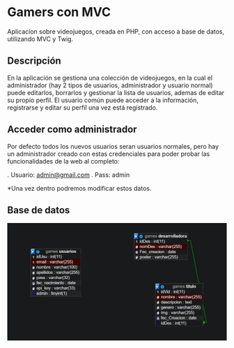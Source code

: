 <h1>Gamers con MVC</h1>

Aplicacíon sobre videojuegos, creada en PHP, con acceso a base de datos, utilizando MVC y Twig. 

<h2>Descripción</h2>

<p>En la aplicación se gestiona una colección de videojuegos, en la cual el administrador (hay 2 tipos de usuarios, administrador y usuario normal) puede editarlos, borrarlos y gestionar la lista de usuarios, ademas de editar su propio perfil.
El usuario común puede acceder a la información, registrarse y editar su perfil una vez está registrado.</p>

<h2>Acceder como administrador</h2>
Por defecto todos los nuevos usuarios seran usuarios normales, pero hay un administrador creado con estas credenciales para poder probar las funcionalidades de la web al completo:

. Usuario: admin@gmail.com
. Pass: admin

*Una vez dentro podremos modificar estos datos.

<h2>Base de datos</h2>

![atributos](https://github.com/alvarolopezgarcia1/phpMVC/blob/master/BD/bd.PNG)
